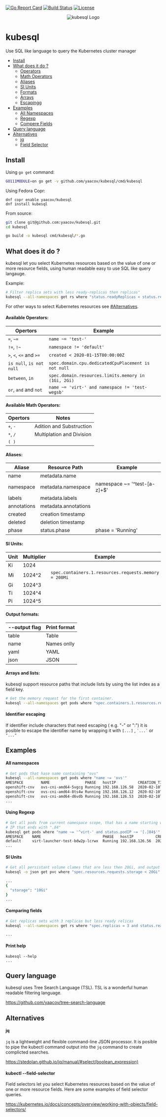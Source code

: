 
[![Go Report Card](https://goreportcard.com/badge/github.com/yaacov/kubesql)](https://goreportcard.com/report/github.com/yaacov/kubesql)
[![Build Status](https://travis-ci.org/yaacov/kubesql.svg?branch=master)](https://travis-ci.org/yaacov/kubesql)
[![License](https://img.shields.io/badge/License-Apache%202.0-blue.svg)](https://opensource.org/licenses/Apache-2.0)

<p align="center">
  <img src="https://raw.githubusercontent.com/yaacov/kubesql/master/img/kubesql-162.png" alt="kubesql Logo">
</p>

# kubesql

Use SQL like language to query the Kubernetes cluster manager

  - [Install](#install)
  - [What does it do ?](#what-does-it-do-)
    - [Operators](#available-operators)
    - [Math Operators](#available-math-operators)
    - [Aliases](#aliases)
    - [SI Units](#si-units)
    - [Formats](#output-formats)
    - [Arrays](#arrays-and-lists)
    - [Escapingg](#identifier-escaping)
  - [Examples](#examples)
    - [All Namespaces](#all-namespaces)
    - [Regexp](#using-regexp)
    - [Compere Fields](#comparing-fields)
  - [Query language](#query-language)
  - [Alternatives](#alternatives)
    - [jq](#jq)
    - [Field Selector](#kubectl---field-selector)

## Install

Using `go get` command:
``` bash
GO111MODULE=on go get -v github.com/yaacov/kubesql/cmd/kubesql
```

Using Fedora Copr:

```
dnf copr enable yaacov/kubesql
dnf install kubesql
```

From source:

``` bash
git clone git@github.com:yaacov/kubesql.git
cd kubesql

go build -o kubesql cmd/kubesql/*.go
```

## What does it do ?

kubesql let you select Kubernetes resources based on the value of one or more resource fields, using
human readable easy to use SQL like query langauge.

Example:
``` bash
# Filter replica sets with less ready-replicas then replicas"
kubesql --all-namespaces get rs where "status.readyReplicas < status.replicas"
```

For other ways to select Kubernetes resources see [#Alternatives](https://github.com/yaacov/kubesql#alternatives).

#### Available Operators:

| Opertors | Example |
|----|---|
| `=`, `~=` | `name ~= 'test-'`  | 
|`!=`, `!~` |  `namespace != 'default'` |
|`>`, `<`, `<=` and `>=` | `created < 2020-01-15T00:00:00Z` |
|`is null`, `is not null`| `spec.domain.cpu.dedicatedCpuPlacement is not null` |
|`between`, `in`   |  `spec.domain.resources.limits.memory in (1Gi, 2Gi)` |
|`or`, `and` and `not` | `name ~= 'virt-' and namespace != 'test-wegsb'` |

#### Available Math Operators:

| Opertors | Notes |
|----|---|
| `+`, `-` | Adition and Substruction |
| `*`, `/` | Multiplation and Division |
| `( )`|  |

#### Aliases:
| Aliase | Resource Path | Example |
|----|---|---|
| name | metadata.name | |
| namespace | metadata.namespace | namespace ~= '^test-[a-z]+$' |
| labels | metadata.labels | |
| annotations | metadata.annotations | |
| created | creation timestamp | |
| deleted | deletion timestamp | |
| phase | status.phase | phase = 'Running' |

#### SI Units:
| Unit | Multiplier | Example |
|----|---|---|
| Ki | 1024 | |
| Mi | 1024^2 | `spec.containers.1.resources.requests.memory = 200Mi` |
| Gi | 1024^3 | |
| Ti | 1024^4 | |
| Pi | 1024^5 | |

#### Output formats:
| --output flag | Print format |
|----|---|
| table | Table |
| name | Names onlly |
| yaml | YAML |
| json | JSON |

#### Arrays and lists:
kubesql support resource paths that include lists by using the list index as a field key.

``` bash
# Get the memory request for the first container.
kubesql --all-namespaces get pods where "spec.containers.1.resources.requests.memory = 200Mi"
```

#### Identifier escaping

If identifier include characters that need escaping ( e.g. "-" or ":") it is posible
to escape the identifier name by wrapping it with `[...]` , `` `...` `` or `"..."`

## Examples

#### All namespaces

``` bash
# Get pods that hase name containing "ovs"
kubesql --all-namespaces get pods where "name ~= 'ovs'"
AMESPACE    	NAME               	PHASE  	hostIP        	CREATION_TIME(RFC3339)       	
openshift-cnv	ovs-cni-amd64-5vgcg	Running	192.168.126.58	2020-02-10T23:26:31+02:00    	
openshift-cnv	ovs-cni-amd64-8ts4w	Running	192.168.126.12	2020-02-10T22:01:59+02:00    	
openshift-cnv	ovs-cni-amd64-d6vdb	Running	192.168.126.53	2020-02-10T23:13:45+02:00
...
```

#### Using Regexp

``` bash
# Get all pods from current namespace scope, that has a name starting with "virt-" and
# IP that ends with ".84"
kubesql get pods where "name ~= '^virt-' and status.podIP ~= '[.]84$'"
AMESPACE	NAME                          	PHASE  	hostIP        	CREATION_TIME(RFC3339)       	
default  	virt-launcher-test-bdw2p-lcrwx	Running	192.168.126.56	2020-02-12T14:14:01+02:00
...
```
#### SI Units

``` bash
# Get all persistant volume clames that are less then 20Gi, and output as json.
kubesql -o json get pvc where "spec.resources.requests.storage < 20Gi"

... 
{
  "storage": "10Gi"
}
...
```

#### Comparing fields

``` bash
# Get replicas sets with 3 replicas but less ready relicas
kubesql --all-namespaces get rs where "spec.replicas = 3 and status.readyReplicas < spec.replicas"

...
```
#### Print help

```
kubesql --help
...
```

## Query language

kubesql uses Tree Search Language (TSL). TSL is a wonderful human readable filtering language.

https://github.com/yaacov/tree-search-language

## Alternatives

#### jq

`jq` is a lightweight and flexible command-line JSON processor. It is posible to
pipe the kubectl command output into the `jq` command to create complicted searches.

https://stedolan.github.io/jq/manual/#select(boolean_expression)

#### kubectl --field-selector

Field selectors let you select Kubernetes resources based on the value of one or more resource fields. Here are some examples of field selector queries.

https://kubernetes.io/docs/concepts/overview/working-with-objects/field-selectors/
